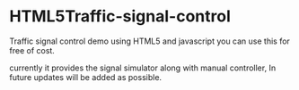 # HTML5Traffic-signal-control
Traffic signal control demo using HTML5 and javascript you can use this for free of cost.

currently it provides the signal simulator along with manual controller, In future updates will be added as possible.
